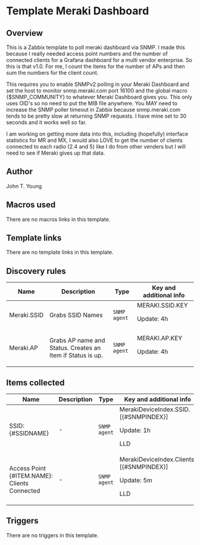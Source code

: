 # Template Meraki Dashboard

## Overview

This is a Zabbix template to poll meraki dashboard via SNMP. I made this because I really needed access point numbers and the number of connected clients for a Grafana dashboard for a multi vendor enterprise. So this is that v1.0. For me, I count the items for the number of APs and then sum the numbers for the client count.


This requires you to enable SNMPv2 polling in your Meraki Dashboard and set the host to monitor snmp.meraki.com port 16100 and the global macro {$SNMP\_COMMUNITY} to whatever Meraki Dashboard gives you. This only uses OID's so no need to put the MIB file anywhere. You MAY need to increase the SNMP poller timeout in Zabbix because snmp.meraki.com tends to be pretty slow at returning SNMP requests. I have mine set to 30 seconds and it works well so far.


I am working on getting more data into this, including (hopefully) interface statistics for MR and MX, I would also LOVE to get the number of clients connected to each radio (2.4 and 5) like I do from other venders but I will need to see if Meraki gives up that data.



## Author

John T. Young

## Macros used

There are no macros links in this template.

## Template links

There are no template links in this template.

## Discovery rules

|Name|Description|Type|Key and additional info|
|----|-----------|----|----|
|Meraki.SSID|<p>Grabs SSID Names</p>|`SNMP agent`|MERAKI.SSID.KEY<p>Update: 4h</p>|
|Meraki.AP|<p>Grabs AP name and Status. Creates an Item if Status is up.</p>|`SNMP agent`|MERAKI.AP.KEY<p>Update: 4h</p>|
## Items collected

|Name|Description|Type|Key and additional info|
|----|-----------|----|----|
|SSID: {#SSIDNAME}|<p>-</p>|`SNMP agent`|MerakiDeviceIndex.SSID.[{#SNMPINDEX}]<p>Update: 1h</p><p>LLD</p>|
|Access Point {#ITEM.NAME}: Clients Connected|<p>-</p>|`SNMP agent`|MerakiDeviceIndex.Clients.[{#SNMPINDEX}]<p>Update: 5m</p><p>LLD</p>|
## Triggers

There are no triggers in this template.

